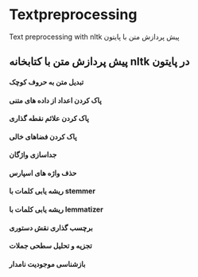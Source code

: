 # Textpreprocessing
Text preprocessing with nltk پیش پردازش متن با پایتون
## پیش پردازش متن با کتابخانه nltk در پایتون
#### تبدیل متن به حروف کوچک
#### پاک کردن اعداد از داده های متنی
#### پاک کردن علائم نقطه گذاری
#### پاک کردن فضاهای خالی
#### جداسازی واژگان
#### حذف واژه های اسپارس
#### ریشه یابی کلمات با stemmer
#### ریشه یابی کلمات با lemmatizer
#### برچسب گذاری نقش دستوری
#### تجزیه و تحلیل سطحی جملات
#### بازشناسی موجودیت نامدار
